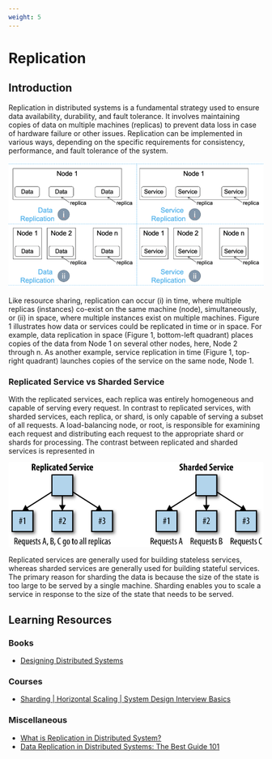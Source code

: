 ```yaml
---
weight: 5
---
```


# Replication

## Introduction

Replication in distributed systems is a fundamental strategy used to ensure data availability, durability, and fault tolerance. It involves maintaining copies of data on multiple machines (replicas) to prevent data loss in case of hardware failure or other issues. Replication can be implemented in various ways, depending on the specific requirements for consistency, performance, and fault tolerance of the system.

![Replication](replication.png)

Like resource sharing, replication can occur (i) in time, where multiple replicas (instances) co-exist on the same machine (node), simultaneously, or (ii) in space, where multiple instances exist on multiple machines. Figure 1 illustrates how data or services could be replicated in time or in space. For example, data replication in space (Figure 1, bottom-left quadrant) places copies of the data from Node 1 on several other nodes, here, Node 2 through n. As another example, service replication in time (Figure 1, top-right quadrant) launches copies of the service on the same node, Node 1.

### Replicated Service vs Sharded Service

With the replicated services, each replica was entirely homogeneous and capable of serving every request. In contrast to replicated services, with sharded services, each replica, or shard, is only capable of serving a subset of all requests. A load-balancing node, or root, is responsible for examining each request and distributing each request to the appropriate shard or shards for processing. The contrast between replicated and sharded services is represented in

![Sharding vs Replication](../sharding/sharding-vs-replication.png)

Replicated services are generally used for building stateless services, whereas sharded services are generally used for building stateful services. The primary reason for sharding the data is because the size of the state is too large to be served by a single machine. Sharding enables you to scale a service in response to the size of the state that needs to be served.



## Learning Resources



### Books
- [Designing Distributed Systems](https://www.oreilly.com/library/view/designing-distributed-systems/9781491983638/)

### Courses
- [Sharding | Horizontal Scaling | System Design Interview Basics](https://www.youtube.com/watch?v=0DzRdQ-sOTg)

### Miscellaneous
- [What is Replication in Distributed System?](https://www.geeksforgeeks.org/what-is-replication-in-distributed-system/)
- [Data Replication in Distributed Systems: The Best Guide 101](https://hevodata.com/learn/data-replication-in-distributed-system/#:~:text=Replication%3A%20Distributed%20systems%20allow%20sharing,as%20software%20and%20hardware%20components.)